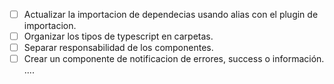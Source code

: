 - [ ] Actualizar la importacion de dependecias usando alias con el plugin de importacion.
- [ ] Organizar los tipos de typescript en carpetas.
- [ ] Separar responsabilidad de los componentes.
- [ ] Crear un componente de notificacion de errores, success o información.
....